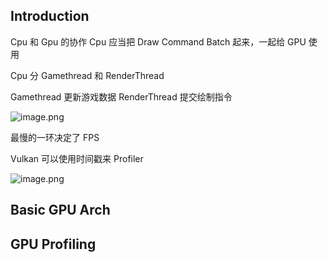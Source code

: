## Introduction

Cpu 和 Gpu 的协作
Cpu 应当把 Draw Command Batch 起来，一起给 GPU 使用

Cpu 分 Gamethread 和 RenderThread

Gamethread 更新游戏数据
RenderThread 提交绘制指令

![image.png](https://image-1253155090.cos.ap-nanjing.myqcloud.com/202306021040222.png)

最慢的一环决定了 FPS

Vulkan 可以使用时间戳来 Profiler

![image.png](https://image-1253155090.cos.ap-nanjing.myqcloud.com/202306021043689.png)


## Basic GPU Arch

## GPU Profiling